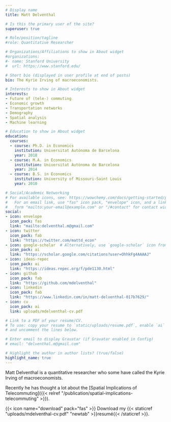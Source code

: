 ```yaml
---
# Display name
title: Matt Delventhal

# Is this the primary user of the site?
superuser: true

# Role/position/tagline
#role: Quantitative Researcher

# Organizations/Affiliations to show in About widget
#organizations:
#- name: Stanford University
#  url: https://www.stanford.edu/

# Short bio (displayed in user profile at end of posts)
bio: The Kyrie Irving of macroeconomists.

# Interests to show in About widget
interests:
- Future of (tele-) commuting
- Economic growth
- Transportation networks
- Demography
- Spatial analysis
- Machine learning

# Education to show in About widget
education:
  courses:
  - course: Ph.D. in Economics
    institution: Universitat Autònoma de Barcelona
    year: 2018
  - course: M.A. in Economics
    institution: Universitat Autònoma de Barcelona
    year: 2014
  - course: B.S. in Economics
    institution: University of Missouri-Saint Louis
    year: 2010

# Social/Academic Networking
# For available icons, see: https://wowchemy.com/docs/getting-started/page-builder/#icons
#   For an email link, use "fas" icon pack, "envelope" icon, and a link in the
#   form "mailto:your-email@example.com" or "/#contact" for contact widget.
social:
- icon: envelope
  icon_pack: fas
  link: "mailto:delventhal.m@gmail.com"
- icon: twitter
  icon_pack: fab
  link: "https://twitter.com/mattd_econ"
- icon: google-scholar  # Alternatively, use `google-scholar` icon from `ai` icon pack
  icon_pack: ai
  link: "https://scholar.google.com/citations?user=OhhkFg4AAAAJ"
- icon: ideas-repec
  icon_pack: ai
  link: "https://ideas.repec.org/f/pde1130.html"
- icon: github
  icon_pack: fab
  link: "https://github.com/mdelventhal"
- icon: linkedin
  icon_pack: fab
  link: "https://www.linkedin.com/in/matt-delventhal-017b7629/"
- icon: cv
  icon_pack: ai
  link: uploads/mdelventhal-cv.pdf

# Link to a PDF of your resume/CV.
# To use: copy your resume to `static/uploads/resume.pdf`, enable `ai` icons in `params.toml`, 
# and uncomment the lines below.

# Enter email to display Gravatar (if Gravatar enabled in Config)
# email: "delventhal.m@gmail.com"

# Highlight the author in author lists? (true/false)
highlight_name: true
---
```


Matt Delventhal is a quantitative researcher who some have called the Kyrie Irving of macroeconomists.

Recently he has thought a lot about the [Spatial Implications of Telecommuting]({{< relref "/publication/spatial-implications-telecommuting" >}}).

{{< icon name="download" pack="fas" >}} Download my {{< staticref "uploads/mdelventhal-cv.pdf" "newtab" >}}resumé{{< /staticref >}}.

